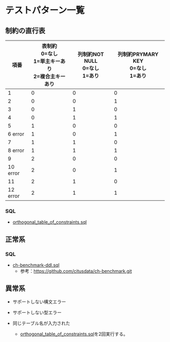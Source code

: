 # テストパターン一覧
## 制約の直行表

|項番|表制約<br>0=なし<br>1=単主キーあり<br>2=複合主キーあり|列制約NOT NULL<br>0=なし<br>1=あり|列制約PRYMARY KEY<br>0=なし<br>1=あり|
|---|---|---|---|
|1|0| 0| 0|
|2|0| 0| 1|
|3|0| 1| 0|
|4|0| 1| 1|
|5|1| 0| 0|
|6 error|1| 0| 1|
|7|1| 1| 0|
|8 error|1| 1| 1|
|9|2| 0| 0|
|10 error|2| 0| 1|
|11|2| 1| 0|
|12 error|2| 1| 1|

### SQL
* [orthogonal_table_of_constraints.sql](./orthogonal_table_of_constraints/orthogonal_table_of_constraints.sql)

## 正常系
### SQL
* [ch-benchmark-ddl.sql](./ch-benchmark-test/ch-benchmark-ddl.sql)
	* 参考：https://github.com/citusdata/ch-benchmark.git

## 異常系
* サポートしない構文エラー
	
* サポートしない型エラー

* 同じテーブル名が入力された
	* [orthogonal_table_of_constraints.sql](./orthogonal_table_of_constraints/orthogonal_table_of_constraints.sql)を2回実行する。
